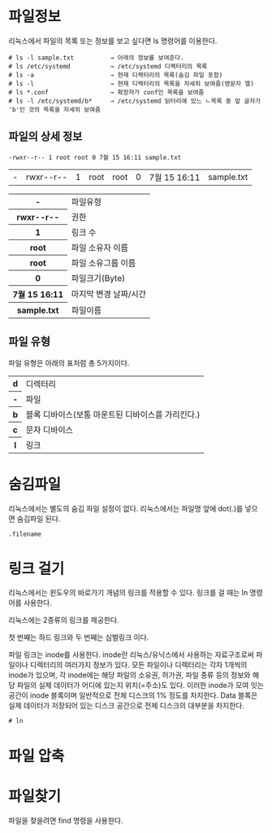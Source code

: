 # 파일정보

리눅스에서 파일의 목록 또는 정보를 보고 싶다면 ls 명령어를  이용한다.


~~~
# ls -l sample.txt   		→ 아래의 정보를 보여준다. 
# ls /etc/systemd    		→ /etc/systemd 디렉터리의 목록
# ls -a				 		→ 현재 디렉터리의 목록(숨김 파일 포함)
# ls -l				 		→ 현재 디렉터리의 목록을 자세히 보여줌(영문자 엘)
# ls *.conf			 		→ 확장자가 conf인 목록을 보여줌
# ls -l /etc/systemd/b*		→ /etc/systemd 딝터리에 있느 ㄴ목록 중 앞 글자가 'b'인 것의 목록을 자세히 보여줌
~~~
## 파일의 상세 정보
~~~
-rwxr--r-- 1 root root 0 7월 15 16:11 sample.txt
~~~

<table>
    <tr>
    	<td>-</td>
        <td>rwxr--r--</td>
        <td>1</td>
        <td>root</td>
        <td>root</td>
        <td>0</td>
        <td>7월 15 16:11</td>
        <td>sample.txt</td>
    </tr>
</table> 

<table>
    <tr>
    	<th>-</th>
        <td>파일유형</td>
    </tr>
    <tr>
    	<th>rwxr--r--</th>
        <td>권한</td>
    </tr>
    <tr>
    	<th>1</th>
        <td>링크 수</td>
    </tr>
    <tr>
    	<th>root</th>
        <td>파일 소유자 이름</td>
    </tr>
    <tr>
    	<th>root</th>
        <td>파일 소유그룹 이름</td>
    </tr>
    <tr>
    	<th>0</th>
        <td>파일크기(Byte)</td>
    </tr>
    <tr>
    	<th>7월 15 16:11</th>
        <td>마지막 변경 날짜/시간</td>
    </tr>
    <tr>
    	<th>sample.txt</th>
        <td>파일이름</td>
    </tr>
</table>

## 파일 유형

파일 유형은 아래의 표처럼 총 5가지이다.

<table>
    <tr>
    	<th>d</th>
        <td>디렉터리</td>
    </tr>
    <tr>
    	<th>-</th>
        <td>파일</td>
    </tr>
    <tr>
    	<th>b</th>
        <td>블록 디바이스(보통 마운트된 디바이스를 가리킨다.)</td>
    </tr>
    <tr>
    	<th>c</th>
        <td>문자 디바이스</td>
    </tr>
    <tr>
    	<th>l</th>
        <td>링크</td>
    </tr>
</table>


# 숨김파일 

리눅스에서는 별도의 숨김 파일 설정이 없다.  리눅스에서는 파일명 앞에 dot(.)를 넣으면 숨김파일 된다. 

~~~ 
.filename
~~~



# 링크 걸기 

리눅스에서는 윈도우의 바로가기 개념의 링크를 적용할 수 있다.  링크를 걸 때는 ln 명령어를 사용한다. 

리눅스에는 2종류의 링크를 제공한다.

첫 번째는 하드 링크와 두 번째는 심벌링크 이다.

파일 링크는 inode를 사용한다. inode란 리눅스/유닉스에서 사용하는 자료구조로써 파일이나 디렉터리의 여러가지 정보가 있다. 모든 파일이나 디렉터리는 각자 1개씩의 inode가 있으며, 각 inode에는 해당 파일의 소유권, 허가권, 파일 종류 등의 정보와 해당 파일의 실제 데이터가 어디에 있는지 위치(=주소)도 있다. 이러한 inode가 모여 잇는 공간이 inode 블록이며 일반적으로 전체 디스크의 1% 정도를 차지한다. Data 블록은 실제 데이터가 저장되어 있는 디스크 공간으로 전체 디스크의 대부분을 차지한다.

~~~
# ln 
~~~





# 파일 압축



# 파일찾기

파일을 찾을려면 find 명령을 사용한다. 

